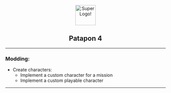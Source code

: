 
<html>
    <p align="center">
    <img src="https://pre00.deviantart.net/4960/th/pre/i/2017/334/1/6/_patapon_4_tlb__p4_logo_variant_2_by_guerro323-dbvceq0.png" alt="Super Logo!" width="64" height="64" />
    </p>
    <h2 align="center">
    Patapon 4
    </h2>
</html>

___
### Modding:
-   Create characters:
    -   Implement a custom character for a mission
    -   Implement a custom playable character
___